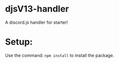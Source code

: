 # djsV13-handler
A discord.js handler for starter!

# Setup:
Use the command: `npm install` to install the package.


